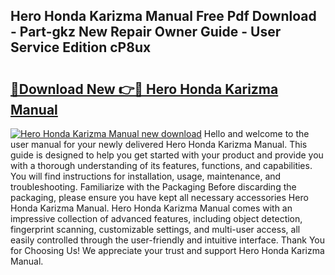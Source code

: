 ## Hero Honda Karizma Manual Free Pdf Download - Part-gkz New Repair Owner Guide - User Service Edition cP8ux

# <h2><a href="http://bc48295.oget.top/?id=Hero+Honda+Karizma+Manual">🔗Download New 👉🔴 Hero Honda Karizma Manual</a></h2>

[![Hero Honda Karizma Manual new download](https://i.imgur.com/5g1atiW.png)](http://bc48295.oget.top/?id=Hero+Honda+Karizma+Manual)
Hello and welcome to the user manual for your newly delivered Hero Honda Karizma Manual. This guide is designed to help you get started with your product and provide you with a thorough understanding of its features, functions, and capabilities. You will find instructions for installation, usage, maintenance, and troubleshooting. Familiarize with the Packaging Before discarding the packaging, please ensure you have kept all necessary accessories Hero Honda Karizma Manual. Hero Honda Karizma Manual comes with an impressive collection of advanced features, including object detection, fingerprint scanning, customizable settings, and multi-user access, all easily controlled through the user-friendly and intuitive interface. Thank You for Choosing Us! We appreciate your trust and support Hero Honda Karizma Manual.
